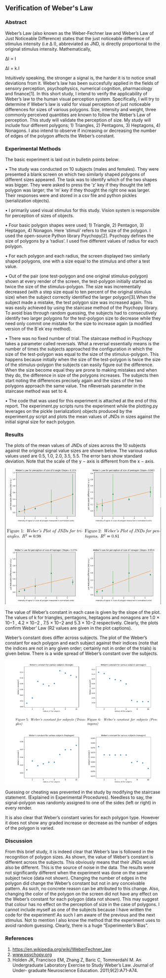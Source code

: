 ## Verification of Weber's Law

### Abstract
Weber’s Law (also known as the Weber-Fechner law and Weber’s Law of Just
Noticeable Difference) states that the just noticeable difference of stimulus intensity
(i.e ∆ I), abbreviated as JND, is directly proportional to the original
stimulus intensity. Mathematically,

∆I ∝ I 

∆I = k.I 

Intuitively speaking, the stronger a signal is, the harder it is to notice small
deviations from it. Weber’s law has been succesfully applied in the fields
of sensory perception, psychophysics, numerical cognition, pharmacology and
finance[1]. In this short study, I intend to verify the applicability of Weber’s
law to the human visual perception system. Specifically, I will try to determine
if Weber’s law is valid for visual perception of just noticeable differences for
sizes of various polygons. Size, intensity and weight, three commonly perceived
quantities are known to follow the Weber’s Law of perception. This study will
validate the perception of size. My study will include four different polygons; 1)
Triangles, 2) Pentagons, 3) Heptagons, 4) Nonagons. I also intend to observe if
increasing or decreasing the number of edges of the polygon affects the Weber’s
constant.

### Experimental Methods

The basic experiment is laid out in bulletin points below:

• The study was conducted on 10 subjects (males and females). They were
presented a blank screen on which two similarly shaped polygons of different
sizes appeared. The task was to identify which of the two shapes was bigger. 
They were asked to press the ‘z’ key if they thought the left polygon
was larger; the ‘m’ key if they thought the right one was larger. Their
responses were and stored in a csv file and python pickles (serialization
objects).

• I primarily used visual stimulus for this study. Vision system is responsible
for perception of sizes of objects.

• Four basic polygon shapes were used; 1) Triangle, 2) Pentagon, 3) Heptagon,
4) Nonagon. Here ‘stimuli’ refers to the size of the polygon. I used
the open-source Python library Psychopy[2]. Psychopy defines the size
of polygons by a ‘radius’. I used five different values of radius for each
polygon.

• For each polygon and each radius, the screen displayed two similarly
shaped polygons, one with a size equal to the stimulus and other a test
value.

• Out of the pair (one test-polygon and one original stimulus-polygon)
shown at every render of the screen, the test-polygon initially started
as twice the size of the stimulus-polygon. The size was incrementally
decreased (with a step size equal to ten percent of the original stimulus
size) when the subject correctly identified the larger polygon[3].When the
subject made a mistake, the test polygon size was increased again. This
was easily achieved by using the staircase method of the Psychopy library.
To avoid bias through random guessing, the subjects had to consecutively
identify two larger polygons for the test-polygon size to decrease while they
need only commit one mistake for the size to increase again (a modified
version of the B´ek´esy method).

• There was no fixed number of trial. The staircase method in Psychopy
takes a parameter called reversals. What a reversal essentially means is
the number of times the subjects approached the configuration in which
the size of the test-polygon was equal to the size of the stimulus-polygon.
This happens because initially when the size of the test-polygon is twice
the size of the stimulus-polygon the subjects can easily figure out the
difference. When the size become equal they are prone to making mistakes
and when they do, the difference in size of the polygons increases. The
subjects then start noting the differences precisely again and the sizes of
the two polygons approach the same value. The nReversals parameter in
the staircase method was set to 4.

• The code that was used for this experiment is attached at the end of
this report. The experiment.py scripts runs the experiment while the
plotting.py leverages on the pickle (serialization) objects produced by the
experiment.py script and plots the mean values of JNDs in sizes against
the initial signal size for each polygon.

### Results

The plots of the mean values of JNDs of sizes across the 10 subjects against
the original signal value sizes are shown below. The various radius values used
are 0.5, 1.0, 2.0, 3.5, 5.5. The error bars show standard deviation. Note that the
scale of the y − axis is different from the x − axis.

![alt text](https://github.com/ayan-al/webers-law-verification/blob/master/JND_plots.PNG)

The value of Weber’s constant in each case is given by the slope of the plot. The values of k for triangles, pentagons, heptagons and nonagons are 1.0 × 10−1 , 4.2 × 10−2 , 7.5 × 10−2 and 5.3 × 10−2 respectively. Clearly, the plots confirm Weber’ Law (R2 values are given in the plot captions).

Weber’s constant does differ across subjects. The plot of the Weber’s constant for each polygon and each subject against their indices (note that the indices are not in any given order; certainly not in order of the trials) is given below. There is a wide spread of Weber’s constant over the subjects.

![alt text](https://github.com/ayan-al/webers-law-verification/blob/master/webers_constant_plots.PNG)

Guessing or cheating was prevented in the study by modifying the staircase statement. (Explained in Experimental Procedures). Needless to say, the signal-polygon was randomly assigned to one of the sides (left or right) in every render.

It is also clear that Weber’s constant varies for each polygon type. However
it does not show any graded increase or decrease as the number of edges of the
polygon is varied.

### Discussion
From this brief study, it is indeed clear that Weber’s law is followed in the recognition of polygon sizes. As shown, the value of Weber’s constant is different across the subjects. This obviously means that their JNDs would also be different. This is the source of noise in the data. The results were not significantly different when the experiment was done on the same subject twice (data not shown). Changing the number of edges in the polygon did change the Weber’s constant but not in any conceivable pattern. As such, no concrete reason can be attributed to this change. Also, changing the color of the polygon on the screen did not have any effect on the Weber’s constant for each polygon (data not shown). This may suggest that colour has no effect on the perception of size in the case of polygons. I cannot include myself as one of the subjects because I have written the code for the experiment! As such I am aware of the previous and the next stimulus. Not to mention I also know the method that the experiment uses to avoid random guessing. Clearly, there is a huge “Experimenter’s Bias”.

### References

1. https://en.wikipedia.org/wiki/WeberFechner_law
2. www.psychopy.org
3. Holden JK, Francisco EM, Zhang Z, Baric C, Tommerdahl M. An Undergraduate Laboratory Exercise to Study Weber’s Law. Journal of Under- graduate Neuroscience Education. 2011;9(2):A71-A74.
